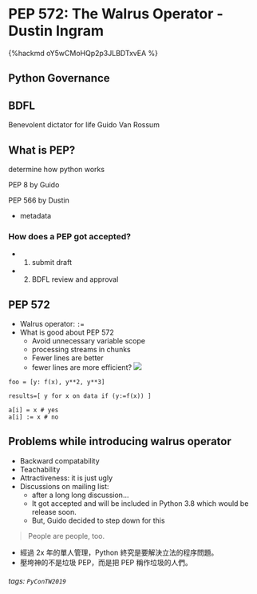 # PEP 572: The Walrus Operator - Dustin Ingram

{%hackmd oY5wCMoHQp2p3JLBDTxvEA %}


## Python Governance

## BDFL
Benevolent dictator for life
Guido Van Rossum

## What is PEP?

determine how python works

PEP 8 by Guido

PEP 566 by Dustin
- metadata

### How does a PEP got accepted?
- 1) submit draft
- 2) BDFL review and approval 


## PEP 572
- Walrus operator: `:=`
- What is good about PEP 572
    - Avoid unnecessary variable scope
    - processing streams in chunks
    - Fewer lines are better
    - fewer lines are more efficient?
![](https://upload.wikimedia.org/wikipedia/commons/2/22/Pacific_Walrus_-_Bull_%288247646168%29.jpg)


```
foo = [y: f(x), y**2, y**3]
```


```
results=[ y for x on data if (y:=f(x)) ]
```
```
a[i] = x # yes
a[i] := x # no
```


## Problems while introducing walrus operator
- Backward compatability
- Teachability
- Attractiveness: it is just ugly
- Discussions on mailing list:
    - after a long long discussion...
    - It got accepted and will be included in Python 3.8 which would be release soon. 
    - But, Guido decided to step down for this

> People are people, too.

<!-- -->

- 經過 2x 年的單人管理，Python 終究是要解決立法的程序問題。
- 壓垮神的不是垃圾 PEP，而是把 PEP 稱作垃圾的人們。

###### tags: `PyConTW2019`